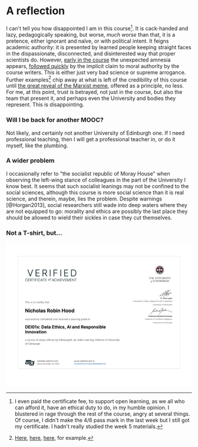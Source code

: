 # A reflection

I can't tell you how disappointed I am in this course[^ref-imho]. It is cack-handed and lazy, pedagogically speaking, but worse, *much worse* than that, it is a pretence, either ignorant and naïve, or with political intent. It feigns academic authority: it is presented by learned people keeping straight faces in the dispassionate, disconnected, and disinterested way that proper scientists do. However, [early in the course](#human-ai-interaction) the unexpected amnesia appears, [followed quickly](#common-ethical-issues) by the implicit claim to moral authority by the course writers. This is either just very bad science or supreme arrogance. Further examples[^ex-1] chip away at what is left of the credibility of this course until [the great reveal of the Marxist meme](#week-4-money-and-markets), offered as a principle, no less. For me, at this point, trust is betrayed, not just in the course, but also the team that present it, and perhaps even the University and bodies they represent. This is disappointing.

### Will I be back for another MOOC?

Not likely, and certainly not another University of Edinburgh one. If I need professional teaching, then I will get a professional teacher in, or do it myself, like the plumbing.

### A wider problem

I occasionally refer to "the socialist republic of Moray House" when observing the  left-wing stance of colleagues in the part of the University I know best. It seems that such socialist leanings may not be confined to the social sciences, although this course is more social science than it is real science, and therein, maybe, lies the problem. Despite warnings [@Horgan2013], social researchers still wade into deep waters where they are not equipped to go: morality and ethics are possibly the last place they should be allowed to wield their sickles in case they cut themselves.

### Not a T-shirt, but...

![](images/EdinburghX-DEI01x-Certificate_edX.png)

[^ref-imho]: I even paid the certificate fee, to support open learning, as we all who can afford it, have an ethical duty to do, in my humble opinion. I blustered in rage through the rest of the course, angry at several things. Of course, I didn't make the 4/6 pass mark in the last week but I still got my certificate. I hadn't really studied the week 5 materials.

[^ex-1]: [Here](#predicitve-policing), [here](#automating-poverty-task), [here](#bias), for example.
